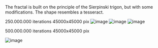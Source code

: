 The fractal is built on the principle of the Sierpinski trigon, but with some modifications. The shape resembles a tesseract.

250.000.000 iterations 45000х45000 pix
![image](https://github.com/PGSAVE/hexafractal/assets/114124773/7ec211f7-4522-4d6e-8b24-84b3f9b508be)
![image](https://github.com/PGSAVE/hexafractal/assets/114124773/df5496e1-289d-4d6f-9d1f-fa0764f6979d)
![image](https://github.com/PGSAVE/hexafractal/assets/114124773/80e62802-6779-429d-82e9-34ea372bdb7d)

500.000.000 iterations 45000x45000 pix 

![image](https://github.com/user-attachments/assets/719f7687-5327-4173-b27f-c7f7ad897afe)

